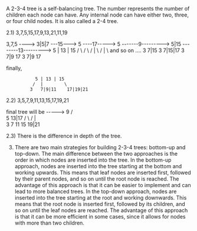 A 2-3-4 tree is a self-balancing tree. The number represents the number of children each node can have. Any internal node can have either two, three, or four child nodes. 
It is also called a 2-4 tree.

2.1) 3,7,5,15,17,9,13,21,11,19

3,7,5 ----> 3|5|7 ---15---> 5     ----17----->     5      -------9--------->     5|15     --------13--------->   5 | 13 | 15
                           /  \                   /  \                         /  |   \                         /  |        \    and so on ....
                         3      7|15             3     7|15|17                3   7|9   17                     3  7|9        17

finally, 

               5 | 13 | 15
              /  |        \
             3   7|9|11    17|19|21


2.2)  3,5,7,9,11,13,15,17,19,21


final tree will be ----->          9
                                 /    \
                                5      13|17
                               / \    /  |  \
                              3   7  11  15  19|21

2.3) There is the difference in depth of the tree. 

3. There are two main strategies for building 2-3-4 trees: bottom-up and top-down. The main
difference between the two approaches is the order in which nodes are inserted into the tree.
In the bottom-up approach, nodes are inserted into the tree starting at the bottom and working
upwards. This means that leaf nodes are inserted first, followed by their parent nodes, and so on
until the root node is reached. The advantage of this approach is that it can be easier to implement
and can lead to more balanced trees.
In the top-down approach, nodes are inserted into the tree starting at the root and working
downwards. This means that the root node is inserted first, followed by its children, and so on until
the leaf nodes are reached. The advantage of this approach is that it can be more efficient in some
cases, since it allows for nodes with more than two children.
                                  
                 